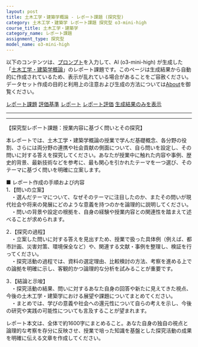 ```yaml
---
layout: post
title: 土木工学・建築学概論 - レポート課題 (探究型)
category: 土木工学・建築学 レポート課題 探究型 o3-mini-high
course_title: 土木工学・建築学
category_name: レポート課題
assignment_type: 探究型
model_name: o3-mini-high
---
```


以下のコンテンツは、[プロンプト](https://github.com/takedatoshiyuki/synthetic_assignments/tree/main/generated/土木工学・建築学/o3-mini-high/prompt_レポート課題-探究型.md)を入力して、AI (o3-mini-high) が生成した「[土木工学・建築学概論](/contents/土木工学・建築学/)」のレポート課題です。このページは生成結果から自動的に作成されているため、表示が乱れている場合があることをご容赦ください。
データセット作成の目的と利用上の注意および生成の方法については[About](/About)を御覧ください。

[レポート課題](../レポート課題-探究型)
[評価基準](../評価基準-探究型)
[レポート](../レポート-探究型)
[レポート評価](../レポート評価-探究型)
[生成結果のみを表示](https://github.com/takedatoshiyuki/synthetic_assignments/tree/main/generated/土木工学・建築学/o3-mini-high/レポート課題-探究型.md)
  

***
***
  
【探究型レポート課題：授業内容に基づく問いとその探究】

本レポートでは、土木工学・建築学概論の授業で学んだ基礎概念、各分野の役割、さらには両分野の連携や社会貢献の側面について、自ら問いを設定し、その問いに対する答えを探究してください。あなたが授業中に触れた内容や事例、歴史的背景、最新技術などを参考に、最も関心を引かれたテーマを一つ選び、そのテーマに基づく問いを明確に立案します。

■ レポート作成の手順および内容  
1．【問いの立案】  
　・選んだテーマについて、なぜそのテーマに注目したのか、またその問いが現代社会や将来の発展にどのような意義を持つのかを論理的に説明してください。  
　・問いの背景や設定の根拠を、自身の経験や授業内容との関連性を踏まえて述べることが求められます。

2．【探究の過程】  
　・立案した問いに対する答えを見出すため、授業で扱った具体例（例えば、都市計画、災害対策、環境保全など）や、関連する文献・事例を整理し、検証を行ってください。  
　・探究活動の過程では、資料の選定理由、比較検討の方法、考察を進める上での論拠を明確に示し、客観的かつ論理的な分析を試みることが重要です。

3．【結論と示唆】  
　・探究活動の結果、問いに対するあなた自身の回答や新たに見えてきた視点、今後の土木工学・建築学における展望や課題についてまとめてください。  
　・まとめでは、学びの意義や社会への還元性について自らの考えを示し、今後の研究や実践の可能性についても言及することが望まれます。

レポート本文は、全体で約1600字にまとめること。あなた自身の独自の視点と論理的な考察を存分に反映させ、授業で培った知識を基盤とした探究活動の成果を明確に伝える文章を作成してください。

